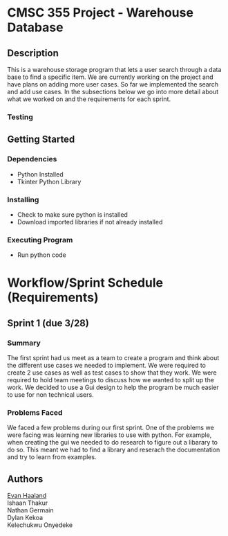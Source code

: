 # CMSC 355 Project - Warehouse Database

## Description
This is a warehouse storage program that lets a user search through a data base to find a specific item. We are currently working on the project and have plans on adding more user cases. So far we implemented the search and add use cases. In the subsections below we go into more detail about what we worked on and the requirements for each sprint.

### Testing

## Getting Started

### Dependencies
- Python Installed
- Tkinter Python Library

### Installing
- Check to make sure python is installed
- Download imported libraries if not already installed

### Executing Program
 - Run python code


# Workflow/Sprint Schedule (Requirements)
## Sprint 1 (due 3/28)

### Summary
The first sprint had us meet as a team to create a program and think about the different use cases we needed to implement. We were required to create 2 use cases as well as test cases to show that they work. We were required to hold team meetings to discuss how we wanted to split up the work. We decided to use a Gui design to help the program be much easier to use for non technical users.

### Problems Faced
We faced a few problems during our first sprint. One of the problems we were facing was learning new libraries to use with python. For example, when creating the gui we needed to do research to figure out a libarary to do so. This meant we had to find a library and reserach the documentation and try to learn from examples.

## Authors
[Evan Haaland](https://www.linkedin.com/in/evannhaaland/) </br>
Ishaan Thakur  </br>
Nathan Germain  </br>
Dylan Kekoa  </br>
Kelechukwu Onyedeke


